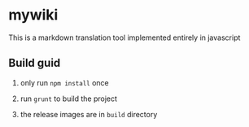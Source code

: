 # mywiki
This is a markdown translation tool implemented entirely in javascript

## Build guid

1. only run `npm install` once

2. run `grunt` to build the project

3. the release images are in `build` directory

